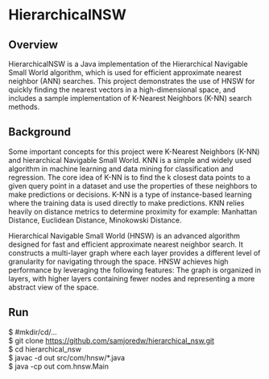 # HierarchicalNSW

## Overview

HierarchicalNSW is a Java implementation of the Hierarchical Navigable Small World algorithm, which is used for efficient approximate nearest neighbor (ANN) searches. This project demonstrates the use of HNSW for quickly finding the nearest vectors in a high-dimensional space, and includes a sample implementation of K-Nearest Neighbors (K-NN) search methods.

## Background

Some important concepts for this project were K-Nearest Neighbors (K-NN) and hierarchical Navigable Small World. KNN is a simple and widely used algorithm in machine learning and data mining for classification and regression. The core idea of K-NN is to find the k closest data points to a given query point in a dataset and use the properties of these neighbors to make predictions or decisions. K-NN is a type of instance-based learning where the training data is used directly to make predictions. KNN relies heavily on distance metrics to determine proximity for example: Manhattan Distance, Euclidean Distance, Minokowski Distance.

Hierarchical Navigable Small World (HNSW) is an advanced algorithm designed for fast and efficient approximate nearest neighbor search. It constructs a multi-layer graph where each layer provides a different level of granularity for navigating through the space. HNSW achieves high performance by leveraging the following features: The graph is organized in layers, with higher layers containing fewer nodes and representing a more abstract view of the space.

## Run

$ #mkdir/cd/...  
$ git clone https://github.com/samjoredw/hierarchical_nsw.git  
$ cd hierarchical_nsw  
$ javac -d out src/com/hnsw/*.java  
$ java -cp out com.hnsw.Main  

